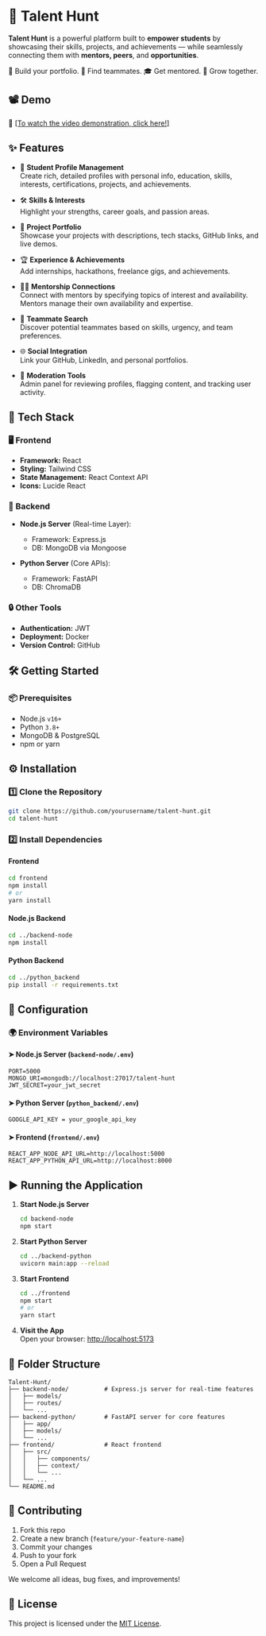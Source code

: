 # 🎯 Talent Hunt

**Talent Hunt** is a powerful platform built to **empower students** by showcasing their skills, projects, and achievements — while seamlessly connecting them with **mentors, peers**, and **opportunities**.

🚀 Build your portfolio. 🤝 Find teammates. 🎓 Get mentored. 🌱 Grow together.


## 📽️ Demo

🎥 [[To watch the video demonstration, click here!]](https://drive.google.com/drive/folders/1XzWTH1vubJufxMkt-Ho6ZIyjFkQlKYtw?usp=sharing)


## ✨ Features

- 👤 **Student Profile Management**  
  Create rich, detailed profiles with personal info, education, skills, interests, certifications, projects, and achievements.

- 🛠️ **Skills & Interests**  
  Highlight your strengths, career goals, and passion areas.

- 📁 **Project Portfolio**  
  Showcase your projects with descriptions, tech stacks, GitHub links, and live demos.

- 🏆 **Experience & Achievements**  
  Add internships, hackathons, freelance gigs, and achievements.

- 🧑‍🏫 **Mentorship Connections**  
  Connect with mentors by specifying topics of interest and availability. Mentors manage their own availability and expertise.

- 👥 **Teammate Search**  
  Discover potential teammates based on skills, urgency, and team preferences.

- 🌐 **Social Integration**  
  Link your GitHub, LinkedIn, and personal portfolios.

- 🔧 **Moderation Tools**  
  Admin panel for reviewing profiles, flagging content, and tracking user activity.


## 🧰 Tech Stack

### 🖥️ Frontend
- **Framework:** React  
- **Styling:** Tailwind CSS  
- **State Management:** React Context API  
- **Icons:** Lucide React  

### 🧠 Backend
- **Node.js Server** (Real-time Layer):  
  - Framework: Express.js  
  - DB: MongoDB via Mongoose  

- **Python Server** (Core APIs):  
  - Framework: FastAPI  
  - DB: ChromaDB

### 🔒 Other Tools
- **Authentication:** JWT  
- **Deployment:** Docker  
- **Version Control:** GitHub  


## 🛠️ Getting Started

### 📦 Prerequisites

- Node.js `v16+`  
- Python `3.8+`  
- MongoDB & PostgreSQL  
- npm or yarn


## ⚙️ Installation

### 1️⃣ Clone the Repository
```sh
git clone https://github.com/yourusername/talent-hunt.git
cd talent-hunt
```

### 2️⃣ Install Dependencies

#### Frontend
```sh
cd frontend
npm install
# or
yarn install
```

#### Node.js Backend
```sh
cd ../backend-node
npm install
```

#### Python Backend
```sh
cd ../python_backend
pip install -r requirements.txt
```


## 🔐 Configuration

### 🌍 Environment Variables

#### ➤ Node.js Server (`backend-node/.env`)
```env
PORT=5000
MONGO_URI=mongodb://localhost:27017/talent-hunt
JWT_SECRET=your_jwt_secret
```

#### ➤ Python Server (`python_backend/.env`)
```env
GOOGLE_API_KEY = your_google_api_key
```

#### ➤ Frontend (`frontend/.env`)
```env
REACT_APP_NODE_API_URL=http://localhost:5000
REACT_APP_PYTHON_API_URL=http://localhost:8000
```


## ▶️ Running the Application

1. **Start Node.js Server**
   ```sh
   cd backend-node
   npm start
   ```

2. **Start Python Server**
   ```sh
   cd ../backend-python
   uvicorn main:app --reload
   ```

3. **Start Frontend**
   ```sh
   cd ../frontend
   npm start
   # or
   yarn start
   ```

4. **Visit the App**  
   Open your browser: [http://localhost:5173](http://localhost:5173)


## 📁 Folder Structure

```
Talent-Hunt/
├── backend-node/          # Express.js server for real-time features
│   ├── models/
│   ├── routes/
│   └── ...
├── backend-python/        # FastAPI server for core features
│   ├── app/
│   ├── models/
│   └── ...
├── frontend/              # React frontend
│   ├── src/
│   │   ├── components/
│   │   ├── context/
│   │   └── ...
│   └── ...
└── README.md
```


## 🤝 Contributing

1. Fork this repo  
2. Create a new branch (`feature/your-feature-name`)  
3. Commit your changes  
4. Push to your fork  
5. Open a Pull Request

We welcome all ideas, bug fixes, and improvements!


## 📄 License

This project is licensed under the [MIT License](LICENSE).
